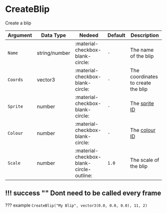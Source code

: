 # CreateBlip
Create a blip

| Argument              | Data Type                            | Nedeed                    | Default         | Description
| ----------------------| ------------------------------------ | ------------------------- |-----------------|-------------
| `Name`                | string/number | :material-checkbox-blank-circle: | `-` | The name of the blip
| `Coords`                | vector3 | :material-checkbox-blank-circle: | `-` | The coordinates to create the blip
| `Sprite`                | number | :material-checkbox-blank-circle: | `-` | The [sprite ID](https://wiki.gtanet.work/index.php?title=Blips)
| `Colour`                | number | :material-checkbox-blank-circle: | `-` | The [colour ID](https://wiki.gtanet.work/index.php?title=Blips#Blip_Colors)
| `Scale`                | number | :material-checkbox-blank-circle-outline: | `1.0` | The scale of the blip
    
!!! success ""
    Dont need to be called every frame
---
??? example
    ```
    CreateBlip("My Blip", vector3(0.0, 0.0, 0.0), 11, 2)
    ```